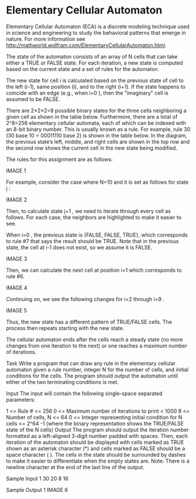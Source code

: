 # Elementary Cellular Automaton

Elementary Cellular Automaton (ECA) is a discrete modeling technique used in science and engineering to study the behavioral patterns that emerge in nature. For more information see http://mathworld.wolfram.com/ElementaryCellularAutomaton.html.

The state of the automaton consists of an array of N cells that can take either a TRUE or FALSE state. For each iteration, a new state is computed based on the current state and a set of rules for the automaton.

The new state for cell i is calculated based on the previous state of cell to the left (i-1), same position (i), and to the right (i+1). If the state happens to coincide with an edge (e.g., when i=0 ), then the "imaginary" cell is assumed to be FALSE.

There are 2×2×2=8 possible binary states for the three cells neighboring a given cell as shown in the table below. Furthermore, there are a total of 2^8=256 elementary cellular automata, each of which can be indexed with an 8-bit binary number. This is usually known as a rule. For example, rule 30 (30 base 10 = 00011110 base 2) is shown in the table below. In the diagram, the previous state’s left, middle, and right cells are shown in the top row and the second row shows the current cell in the new state being modified.

The rules for this assignment are as follows:

IMAGE 1

For example, consider the case where N=10 and it is set as follows for state j :

IMAGE 2

Then, to calculate state j+1 , we need to iterate through every cell as follows. For each case, the neighbors are highlighted to make it easier to see.

When i=0 , the previous state is {FALSE, FALSE, TRUE}, which corresponds to rule #7 that says the result should be TRUE. Note that in the previous state, the cell at i-1 does not exist, so we assume it is FALSE.

IMAGE 3

Then, we can calculate the next cell at position i=1 which corresponds to rule #6.

IMAGE 4

Continuing on, we see the following changes for i=2 through i=9 .

IMAGE 5

Thus, the new state has a different pattern of TRUE/FALSE cells. The process then repeats starting with the new state.

The cellular automaton ends after the cells reach a steady state (no more changes from one iteration to the next) or one reaches a maximum number of iterations.

Task
Write a program that can draw any rule in the elementary cellular automaton given a rule number, integer N for the number of cells, and initial conditions for the cells. The program should output the automaton until either of the two terminating conditions is met.

Input
The input will contain the following single-space separated parameters:

1 <= Rule # <= 256
0 <= Maximum number of iterations to print < 1000
8 <= Number of cells, N <= 64
0 <= Integer representing initial condition for N cells <= 2^64 -1 
(where the binary representation shows the TRUE/FALSE state of the N cells)
Output
The program should output the iteration number formatted as a left-aligned 3-digit number padded with spaces. Then, each iteration of the automaton should be displayed with cells marked as TRUE shown as an asterisk character (*) and cells marked as FALSE should be a space character ( ). The cells in the state should be surrounded by dashes to make it easier to differentiate when the empty states are. 
Note: There is a newline character at the end of the last line of the output.

Sample Input 1
30 20 8 16

Sample Output 1
IMAGE 6